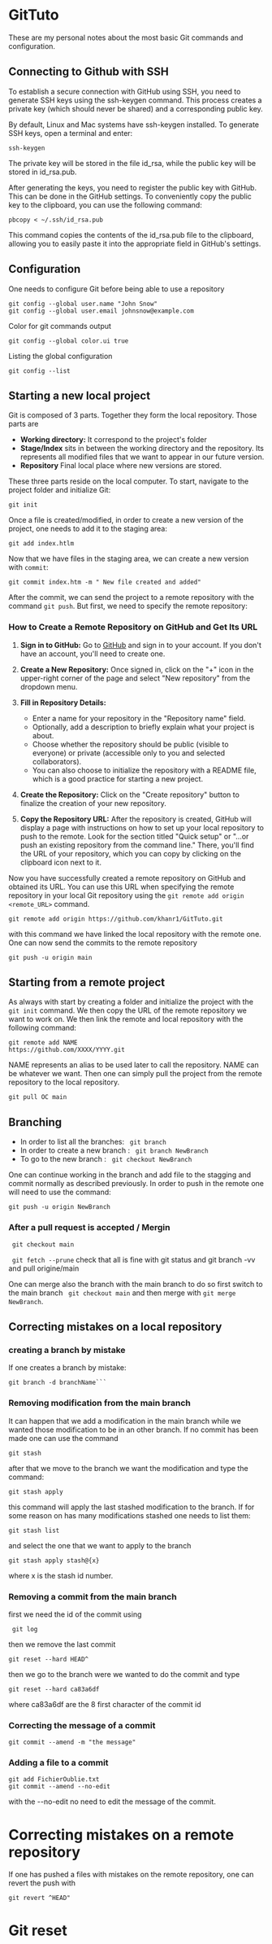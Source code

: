 # GitTuto

These are my personal  notes about the most basic Git commands and configuration.

## Connecting to Github with SSH

To establish a secure connection with GitHub using SSH, you need to generate SSH keys using the ssh-keygen command. This process creates a private key (which should never be shared) and a corresponding public key.

By default, Linux and Mac systems have ssh-keygen installed. To generate SSH keys, open a terminal and enter:

```
ssh-keygen 
```

The private key will be stored in the file id_rsa, while the public key will be stored in id_rsa.pub.

After generating the keys, you need to register the public key with GitHub. This can be done in the GitHub settings. To conveniently copy the public key to the clipboard, you can use the following command:

```
pbcopy < ~/.ssh/id_rsa.pub
```

This command copies the contents of the id_rsa.pub file to the clipboard, allowing you to easily paste it into the appropriate field in GitHub's settings.



## Configuration

One needs to configure Git before being able to use a repository

```
git config --global user.name "John Snow"
git config --global user.email johnsnow@example.com
```
Color for git commands output

```
git config --global color.ui true
```
Listing the global configuration

```
git config --list
```

## Starting a new  local project



Git is composed of 3 parts. Together they form the local repository. Those parts are

* **Working directory:** It correspond to the project's folder
* **Stage/Index** sits in between the working directory and the repository. Its represents all modified files that we want to appear in our future version.
* **Repository** Final local place where new versions are stored.


These three parts reside on the local computer. To start, navigate to the project folder and initialize Git:
```
git init
```


Once a file is created/modified, in order to create a new version of the project, one needs to add it to the staging area:


```
git add index.htlm
```

Now that we have files in the staging area, we can create a new version with `commit`:


```
git commit index.htm -m " New file created and added"
```

After the commit, we can send the project to a remote repository with the command `git push`. But first, we need to specify the remote repository:

### How to Create a Remote Repository on GitHub and Get Its URL

1. **Sign in to GitHub:**
   Go to [GitHub](https://github.com/) and sign in to your account. If you don't have an account, you'll need to create one.

2. **Create a New Repository:**
   Once signed in, click on the "+" icon in the upper-right corner of the page and select "New repository" from the dropdown menu.

3. **Fill in Repository Details:**
   - Enter a name for your repository in the "Repository name" field.
   - Optionally, add a description to briefly explain what your project is about.
   - Choose whether the repository should be public (visible to everyone) or private (accessible only to you and selected collaborators).
   - You can also choose to initialize the repository with a README file, which is a good practice for starting a new project.

4. **Create the Repository:**
   Click on the "Create repository" button to finalize the creation of your new repository.

5. **Copy the Repository URL:**
   After the repository is created, GitHub will display a page with instructions on how to set up your local repository to push to the remote. Look for the section titled "Quick setup" or "…or push an existing repository from the command line." There, you'll find the URL of your repository, which you can copy by clicking on the clipboard icon next to it.

Now you have successfully created a remote repository on GitHub and obtained its URL. You can use this URL when specifying the remote repository in your local Git repository using the `git remote add origin <remote_URL>` command.

```
git remote add origin https://github.com/khanr1/GitTuto.git
```

with this command we have linked the local repository with the remote one. One can now send the commits to the remote repository

```
git push -u origin main
```
## Starting from a remote project

As always with start by creating a folder and initialize the project with the ```git init``` command. We then copy the URL of the remote repository we want to work on.  We then link the remote and local repository with the following command:

```
git remote add NAME
https://github.com/XXXX/YYYY.git
```

NAME represents an alias to be used later to call the repository. NAME can be whatever we want. Then one can simply pull the project from the remote repository to the local repository.

```
git pull OC main
```

## Branching

* In order to list all the branches: ``` git branch```
* In order to create a new branch : ``` git branch NewBranch```
* To go to the new branch : ``` git checkout NewBranch```

One can continue working in the branch and add file to the stagging and commit normally as described previously. In order to push in the remote one will need to use the command:

```
git push -u origin NewBranch
```

### After a pull request is accepted / Mergin

``` git checkout main```

``` git fetch --prune```
check that all is fine  with git status and git branch -vv and pull origine/main

One can merge also the branch with the main branch to do so first  switch to the main branch ``` git checkout main``` and then merge with ```git merge NewBranch```.

## Correcting mistakes on a local repository

### creating a branch by mistake

If one creates a branch by mistake:

```
git branch -d branchName```
```

### Removing modification from the main branch

It can happen that we add a modification in the main branch while we wanted those modification to be in an other branch. If no commit has been made one can use the command 

``` git stash ```

after that we move to the branch we want the modification and type the command:

``` 
git stash apply
```

this command will apply the last stashed modification to the branch. If for some reason on has many  modifications stashed one needs to list them:

``` 
git stash list
```

and  select the one that we want to apply to the branch

``` 
git stash apply stash@{x}
```

where x is the stash id number.

### Removing a commit from  the main branch

first we need the id of the commit using 

``` git log```

then we remove the last commit

``` 
git reset --hard HEAD^
```

then we go to the branch were we wanted to do the commit and type

```git reset --hard ca83a6df```

where ca83a6df are the 8 first character of the commit id 

### Correcting the message of a commit

```
git commit --amend -m "the message"
```
### Adding a file to a commit

```
git add FichierOublie.txt 
git commit --amend --no-edit
```

with the --no-edit no need to edit the message of the commit.


# Correcting mistakes on a remote repository

If one has pushed a files with mistakes on the remote repository, one can revert the push with

```
git revert ^HEAD"
```

# Git reset


